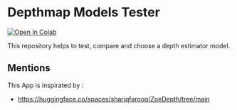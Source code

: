 # Depthmap Models Tester

[![Open In Colab](https://colab.research.google.com/assets/colab-badge.svg)](https://colab.research.google.com/github/xbeheydt/DepthEstimatorTester/blob/main/notebooks/DepthEstimatorTester.ipynb)

This repository helps to test, compare and choose a depth estimator model.

## Mentions

This App is inspirated by :

- https://huggingface.co/spaces/shariqfarooq/ZoeDepth/tree/main
